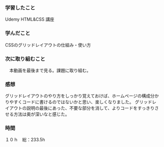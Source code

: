 ### 学習したこと
Udemy HTML&CSS 講座
### 学んだこと
CSSのグリッドレイアウトの仕組み・使い方
### 次に取り組むこと
　本動画を最後まで見る。課題に取り組む。
### 感想
グリッドレイアウトのやり方をしっかり覚えておけば、ホームページの構成分かりやすくコードに書けるのではないかと思い、楽しくなりました。
グリッドレイアウトの説明の最後にあった、不要な部分を消して、よりコードをすっきりさせる方法は奥が深いなと感じた。
### 時間
１０ｈ　総：233.5h
